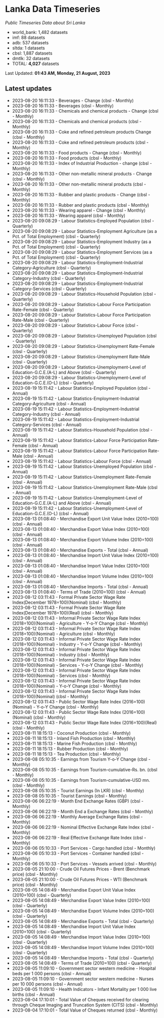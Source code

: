 # Lanka Data Timeseries
*Public Timeseries Data about Sri Lanka*

* world_bank: 1,482 datasets
* imf: 88 datasets
* adb: 537 datasets
* sltda: 1 datasets
* cbsl: 1,887 datasets
* dmtlk: 32 datasets
* TOTAL: **4,027** datasets

Last Updated: **01:43 AM, Monday, 21 August, 2023**

## Latest updates

* 2023-08-20 16:11:33 - Beverages - Change (cbsl - Monthly)
* 2023-08-20 16:11:33 - Beverages (cbsl - Monthly)
* 2023-08-20 16:11:33 - Chemicals and chemical products - Change (cbsl - Monthly)
* 2023-08-20 16:11:33 - Chemicals and chemical products (cbsl - Monthly)
* 2023-08-20 16:11:33 - Coke and refined petroleum products Change (cbsl - Monthly)
* 2023-08-20 16:11:33 - Coke and refined petroleum products (cbsl - Monthly)
* 2023-08-20 16:11:33 - Food products - Change (cbsl - Monthly)
* 2023-08-20 16:11:33 - Food products (cbsl - Monthly)
* 2023-08-20 16:11:33 - Index of Industrial Production - change (cbsl - Monthly)
* 2023-08-20 16:11:33 - Other non-metallic mineral products - Change (cbsl - Monthly)
* 2023-08-20 16:11:33 - Other non-metallic mineral products (cbsl - Monthly)
* 2023-08-20 16:11:33 - Rubber and plastic products - Change (cbsl - Monthly)
* 2023-08-20 16:11:33 - Rubber and plastic products (cbsl - Monthly)
* 2023-08-20 16:11:33 - Wearing apparel - Change (cbsl - Monthly)
* 2023-08-20 16:11:33 - Wearing apparel (cbsl - Monthly)
* 2023-08-20 09:08:29 - Labour Statistics-Employed Population (cbsl - Quarterly)
* 2023-08-20 09:08:29 - Labour Statistics-Employment Agriculture (as a Pct. of Total Employment) (cbsl - Quarterly)
* 2023-08-20 09:08:29 - Labour Statistics-Employment Industry (as a Pct. of Total Employment) (cbsl - Quarterly)
* 2023-08-20 09:08:29 - Labour Statistics-Employment Services (as a Pct. of Total Employment) (cbsl - Quarterly)
* 2023-08-20 09:08:29 - Labour Statistics-Employment-Industrial Category-Agriculture (cbsl - Quarterly)
* 2023-08-20 09:08:29 - Labour Statistics-Employment-Industrial Category-Industry (cbsl - Quarterly)
* 2023-08-20 09:08:29 - Labour Statistics-Employment-Industrial Category-Services (cbsl - Quarterly)
* 2023-08-20 09:08:29 - Labour Statistics-Household Population (cbsl - Quarterly)
* 2023-08-20 09:08:29 - Labour Statistics-Labour Force Participation Rate-Female (cbsl - Quarterly)
* 2023-08-20 09:08:29 - Labour Statistics-Labour Force Participation Rate-Male (cbsl - Quarterly)
* 2023-08-20 09:08:29 - Labour Statistics-Labour Force (cbsl - Quarterly)
* 2023-08-20 09:08:29 - Labour Statistics-Unemployed Population (cbsl - Quarterly)
* 2023-08-20 09:08:29 - Labour Statistics-Unemployment Rate-Female (cbsl - Quarterly)
* 2023-08-20 09:08:29 - Labour Statistics-Unemployment Rate-Male (cbsl - Quarterly)
* 2023-08-20 09:08:29 - Labour Statistics-Unemployment-Level of Education-G.C.E.(A-L) and Above (cbsl - Quarterly)
* 2023-08-20 09:08:29 - Labour Statistics-Unemployment-Level of Education-G.C.E.(O-L) (cbsl - Quarterly)
* 2023-08-19 15:11:42 - Labour Statistics-Employed Population (cbsl - Annual)
* 2023-08-19 15:11:42 - Labour Statistics-Employment-Industrial Category-Agriculture (cbsl - Annual)
* 2023-08-19 15:11:42 - Labour Statistics-Employment-Industrial Category-Industry (cbsl - Annual)
* 2023-08-19 15:11:42 - Labour Statistics-Employment-Industrial Category-Services (cbsl - Annual)
* 2023-08-19 15:11:42 - Labour Statistics-Household Population (cbsl - Annual)
* 2023-08-19 15:11:42 - Labour Statistics-Labour Force Participation Rate-Female (cbsl - Annual)
* 2023-08-19 15:11:42 - Labour Statistics-Labour Force Participation Rate-Male (cbsl - Annual)
* 2023-08-19 15:11:42 - Labour Statistics-Labour Force (cbsl - Annual)
* 2023-08-19 15:11:42 - Labour Statistics-Unemployed Population (cbsl - Annual)
* 2023-08-19 15:11:42 - Labour Statistics-Unemployment Rate-Female (cbsl - Annual)
* 2023-08-19 15:11:42 - Labour Statistics-Unemployment Rate-Male (cbsl - Annual)
* 2023-08-19 15:11:42 - Labour Statistics-Unemployment-Level of Education-G.C.E.(A-L) and Above (cbsl - Annual)
* 2023-08-19 15:11:42 - Labour Statistics-Unemployment-Level of Education-G.C.E.(O-L) (cbsl - Annual)
* 2023-08-13 01:08:40 - Merchandise Export Unit Value Index (2010=100) (cbsl - Annual)
* 2023-08-13 01:08:40 - Merchandise Export Value Index (2010=100) (cbsl - Annual)
* 2023-08-13 01:08:40 - Merchandise Export Volume Index (2010=100) (cbsl - Annual)
* 2023-08-13 01:08:40 - Merchandise Exports - Total (cbsl - Annual)
* 2023-08-13 01:08:40 - Merchandise Import Unit Value Index (2010=100) (cbsl - Annual)
* 2023-08-13 01:08:40 - Merchandise Import Value Index (2010=100) (cbsl - Annual)
* 2023-08-13 01:08:40 - Merchandise Import Volume Index (2010=100) (cbsl - Annual)
* 2023-08-13 01:08:40 - Merchandise Imports - Total (cbsl - Annual)
* 2023-08-13 01:08:40 - Terms of Trade (2010=100) (cbsl - Annual)
* 2023-08-12 03:11:43 - Formal Private Sector Wage Rate Index(December 1978=100)(Nominal) (cbsl - Monthly)
* 2023-08-12 03:11:43 - Formal Private Sector Wage Rate Index(December 1978=100)(Real) (cbsl - Monthly)
* 2023-08-12 03:11:43 - Informal Private Sector Wage Rate Index (2018=100)(Nominal) - Agriculture - Y-o-Y Change (cbsl - Monthly)
* 2023-08-12 03:11:43 - Informal Private Sector Wage Rate Index (2018=100)(Nominal) - Agriculture (cbsl - Monthly)
* 2023-08-12 03:11:43 - Informal Private Sector Wage Rate Index (2018=100)(Nominal) - Industry - Y-o-Y Change (cbsl - Monthly)
* 2023-08-12 03:11:43 - Informal Private Sector Wage Rate Index (2018=100)(Nominal) - Industry (cbsl - Monthly)
* 2023-08-12 03:11:43 - Informal Private Sector Wage Rate Index (2018=100)(Nominal) - Services - Y-o-Y Change (cbsl - Monthly)
* 2023-08-12 03:11:43 - Informal Private Sector Wage Rate Index (2018=100)(Nominal) - Services (cbsl - Monthly)
* 2023-08-12 03:11:43 - Informal Private Sector Wage Rate Index (2018=100)(Nominal) - Y-o-Y Change (cbsl - Monthly)
* 2023-08-12 03:11:43 - Informal Private Sector Wage Rate Index (2018=100)(Nominal) (cbsl - Monthly)
* 2023-08-12 03:11:43 - Public Sector Wage Rate Index (2016=100)(Nominal) - Y-o-Y Change (cbsl - Monthly)
* 2023-08-12 03:11:43 - Public Sector Wage Rate Index (2016=100)(Nominal) (cbsl - Monthly)
* 2023-08-12 03:11:43 - Public Sector Wage Rate Index (2016=100)(Real) (cbsl - Monthly)
* 2023-08-11 18:15:13 - Coconut Production (cbsl - Monthly)
* 2023-08-11 18:15:13 - Inland Fish Production (cbsl - Monthly)
* 2023-08-11 18:15:13 - Marine Fish Production (cbsl - Monthly)
* 2023-08-11 18:15:13 - Rubber Production (cbsl - Monthly)
* 2023-08-11 18:15:13 - Tea Production (cbsl - Monthly)
* 2023-08-08 05:10:35 - Earnings from Tourism Y-o-Y Change (cbsl - Monthly)
* 2023-08-08 05:10:35 - Earnings from Tourism-cumulative-Rs. bn. (cbsl - Monthly)
* 2023-08-08 05:10:35 - Earnings from Tourism-cumulative-USD mn. (cbsl - Monthly)
* 2023-08-08 05:10:35 - Tourist Earnings (In LKR) (cbsl - Monthly)
* 2023-08-08 05:10:35 - Tourist Earnings (cbsl - Monthly)
* 2023-08-06 06:22:19 - Month End Exchange Rates (GBP) (cbsl - Monthly)
* 2023-08-06 06:22:19 - Month End a Exchange Rates (cbsl - Monthly)
* 2023-08-06 06:22:19 - Monthly Average Exchange Rates (cbsl - Monthly)
* 2023-08-06 06:22:19 - Nominal Effective Exchange Rate Index (cbsl - Monthly)
* 2023-08-06 06:22:19 - Real Effective Exchange Rate Index (cbsl - Monthly)
* 2023-08-06 05:10:33 - Port Services - Cargo handled (cbsl - Monthly)
* 2023-08-06 05:10:33 - Port Services - Container handled (cbsl - Monthly)
* 2023-08-06 05:10:33 - Port Services - Vessels arrived (cbsl - Monthly)
* 2023-08-05 21:10:00 - Crude Oil Futures Prices - Brent (Benchmark price) (cbsl - Monthly)
* 2023-08-05 21:10:00 - Crude Oil Futures Prices - WTI (Benchmark price) (cbsl - Monthly)
* 2023-08-05 14:08:49 - Merchandise Export Unit Value Index (2010=100) (cbsl - Quarterly)
* 2023-08-05 14:08:49 - Merchandise Export Value Index (2010=100) (cbsl - Quarterly)
* 2023-08-05 14:08:49 - Merchandise Export Volume Index (2010=100) (cbsl - Quarterly)
* 2023-08-05 14:08:49 - Merchandise Exports - Total (cbsl - Quarterly)
* 2023-08-05 14:08:49 - Merchandise Import Unit Value Index (2010=100) (cbsl - Quarterly)
* 2023-08-05 14:08:49 - Merchandise Import Value Index (2010=100) (cbsl - Quarterly)
* 2023-08-05 14:08:49 - Merchandise Import Volume Index (2010=100) (cbsl - Quarterly)
* 2023-08-05 14:08:49 - Merchandise Imports - Total (cbsl - Quarterly)
* 2023-08-05 14:08:49 - Terms of Trade (2010=100) (cbsl - Quarterly)
* 2023-08-05 11:09:10 - Government sector western medicine - Hospital beds per 1 000 persons (cbsl - Annual)
* 2023-08-05 11:09:10 - Government sector western medicine - Nurses per 10 000 persons (cbsl - Annual)
* 2023-08-05 11:09:10 - Health Indicators - Infant Mortality per 1 000 live births (cbsl - Annual)
* 2023-08-04 17:10:01 - Total Value of Cheques received for clearing through Cheque Imaging and Truncation System (CITS) (cbsl - Monthly)
* 2023-08-04 17:10:01 - Total Value of Cheques returned (cbsl - Monthly)
